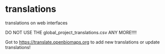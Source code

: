 # translations
translations on web interfaces



DO NOT USE THE global_project_translations.csv ANY MORE!!!!

Got to https://translate.openbiomaps.org to add new translations or update translations!
